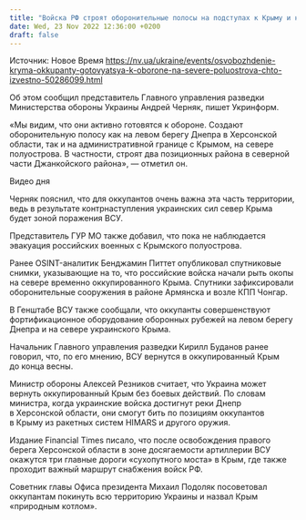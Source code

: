 ```yaml
---
title: "Войска РФ строят оборонительные полосы на подступах к Крыму и на севере полуострова — украинская разведка"
date: Wed, 23 Nov 2022 12:36:00 +0200
draft: false
---
```

Источник: Новое Время https://nv.ua/ukraine/events/osvobozhdenie-kryma-okkupanty-gotovyatsya-k-oborone-na-severe-poluostrova-chto-izvestno-50286099.html


 Об этом сообщил представитель Главного управления разведки Министерства обороны Украины Андрей Черняк, пишет Укринформ.

«Мы видим, что они активно готовятся к обороне. Создают оборонительную полосу как на левом берегу Днепра в Херсонской области, так и на административной границе с Крымом, на севере полуострова. В частности, строят два позиционных района в северной части Джанкойского района», — отметил он.

 Видео дня   

Черняк пояснил, что для оккупантов очень важна эта часть территории, ведь в результате контрнаступления украинских сил север Крыма будет зоной поражения ВСУ.

Представитель ГУР МО также добавил, что пока не наблюдается эвакуация российских военных с Крымского полуострова.

Ранее OSINT-аналитик Бенджамин Питтет опубликовал спутниковые снимки, указывающие на то, что российские войска начали рыть окопы на севере временно оккупированного Крыма. Спутники зафиксировали оборонительные сооружения в районе Армянска и возле КПП Чонгар.

В Генштабе ВСУ также сообщали, что оккупанты совершенствуют фортификационное оборудование оборонных рубежей на левом берегу Днепра и на севере украинского Крыма.

Начальник Главного управления разведки Кирилл Буданов ранее говорил, что, по его мнению, ВСУ вернутся в оккупированный Крым до конца весны.

Министр обороны Алексей Резников считает, что Украина может вернуть оккупированный Крым без боевых действий. По словам министра, когда украинские войска достигнут реки Днепр в Херсонской области, они смогут бить по позициям оккупантов в Крыму из ракетных систем HIMARS и другого оружия.

Издание Financial Times писало, что после освобождения правого берега Херсонской области в зоне досягаемости артиллерии ВСУ окажутся три главные дороги «сухопутного моста» в Крым, где также проходит важный маршрут снабжения войск РФ.

Советник главы Офиса президента Михаил Подоляк посоветовал оккупантам покинуть всю территорию Украины и назвал Крым «природным котлом».
